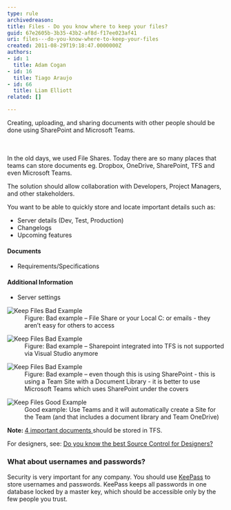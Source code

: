 ```yaml
---
type: rule
archivedreason: 
title: Files - Do you know where to keep your files?
guid: 67e2605b-3b35-43b2-af8d-f17ee023af41
uri: files---do-you-know-where-to-keep-your-files
created: 2011-08-29T19:18:47.0000000Z
authors:
- id: 1
  title: Adam Cogan
- id: 16
  title: Tiago Araujo
- id: 66
  title: Liam Elliott
related: []

---
```



Creating, uploading, and sharing documents with other people should be done using SharePoint and&#160;Microsoft Teams.<br>
<br><excerpt class='endintro'></excerpt><br>
<p>In the old days, we used File Shares. Today there are so many places that teams can store documents eg. Dropbox, OneDrive, SharePoint, TFS and even Microsoft Teams.</p><p>The solution should allow collaboration with Developers, Project Managers, and other stakeholders.</p><p>You want to be able to quickly store and locate important details such as&#58;<br></p><ul><li>Server details (Dev, Test, Production)</li><li>Changelogs<br></li><li>Upcoming features<br></li></ul><h4>Documents</h4><ul><li>Requirements/Specifications</li>
</ul><h4>Additional Information</h4><ul><li>Server settings</li></ul><dl class="badImage"><dt> <img alt="Keep Files Bad Example" src="/PublishingImages/Dont-keep-files.jpg" /> </dt><dd>Figure&#58; Bad example – File Share or your Local C&#58; or emails - they aren’t easy for others to access</dd></dl><dl class="badImage"><dt> <img alt="Keep Files Bad Example" src="/PublishingImages/keep-files-TFS.jpg" /> </dt><dd>Figure&#58; Bad example – Sharepoint integrated into TFS is not supported via Visual Studio anymore</dd></dl><dl class="badImage"><dt> <img alt="Keep Files Bad Example" src="/PublishingImages/keep-files-SP.jpg" /> </dt><dd>Figure&#58; Bad example – even though this is using SharePoint - this is using a Team Site with a Document Library - it is better to use Microsoft Teams which uses SharePoint under the covers</dd></dl> <dl class="goodImage"><dt> <img alt="Keep Files Good Example" src="/PublishingImages/keep-files-sp-teams.jpg" /> </dt><dd>Good example&#58; Use Teams and it will automatically create a Site for the Team (and that includes a document library and Team OneDrive)</dd></dl><p><strong>Note&#58;&#160;</strong><a href="/_layouts/15/FIXUPREDIRECT.ASPX?WebId=3dfc0e07-e23a-4cbb-aac2-e778b71166a2&amp;TermSetId=07da3ddf-0924-4cd2-a6d4-a4809ae20160&amp;TermId=951ffbf9-4066-42f3-a9b7-e0d8603e728b">4 important documents </a>should be stored in TFS.</p><p>For designers, see&#58; <a href="/_layouts/15/FIXUPREDIRECT.ASPX?WebId=3dfc0e07-e23a-4cbb-aac2-e778b71166a2&amp;TermSetId=07da3ddf-0924-4cd2-a6d4-a4809ae20160&amp;TermId=2df3378d-f923-4f3f-8c86-ec1074f7f98b">Do you know the best Source Control for Designers?</a></p><div class="greyBox"><h3>What about usernames and passwords?</h3><p>​Security is very important for any company. You should use <a href="http&#58;//keepass.info/" target="_blank"> KeePass</a> to store usernames and passwords. KeePass keeps all passwords in one database locked by a master key, which should be accessible only by the few people you trust.</p></div>


